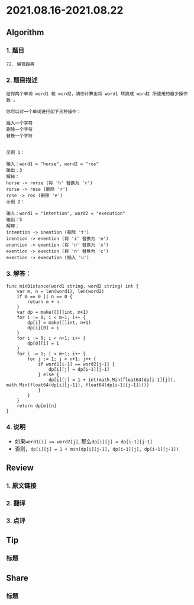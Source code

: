 # 2021.08.16-2021.08.22

## Algorithm
### 1. 题目
```
72. 编辑距离
```
### 2. 题目描述
```
给你两个单词 word1 和 word2，请你计算出将 word1 转换成 word2 所使用的最少操作数 。

你可以对一个单词进行如下三种操作：

插入一个字符
删除一个字符
替换一个字符
 

示例 1：

输入：word1 = "horse", word2 = "ros"
输出：3
解释：
horse -> rorse (将 'h' 替换为 'r')
rorse -> rose (删除 'r')
rose -> ros (删除 'e')
示例 2：

输入：word1 = "intention", word2 = "execution"
输出：5
解释：
intention -> inention (删除 't')
inention -> enention (将 'i' 替换为 'e')
enention -> exention (将 'n' 替换为 'x')
exention -> exection (将 'n' 替换为 'c')
exection -> execution (插入 'u')
```

### 3. 解答：
```golang
func minDistance(word1 string, word2 string) int {
	var m, n = len(word1), len(word2)
	if m == 0 || n == 0 {
		return m + n
	}
	var dp = make([][]int, m+1)
	for i := 0; i < m+1; i++ {
		dp[i] = make([]int, n+1)
		dp[i][0] = i
	}
	for i := 0; i < n+1; i++ {
		dp[0][i] = i
	}
	for i := 1; i < m+1; i++ {
		for j := 1; j < n+1; j++ {
			if word1[i-1] == word2[j-1] {
				dp[i][j] = dp[i-1][j-1]
			} else {
				dp[i][j] = 1 + int(math.Min(float64(dp[i-1][j]), math.Min(float64(dp[i][j-1]), float64(dp[i-1][j-1]))))
			}
		}
	}
	return dp[m][n]
}
```
### 4. 说明
* 如果`word1[i] == word2[j]`, 那么`dp[i][j] = dp[i-1][j-1]`
* 否则，`dp[i][j] = 1 + min(dp[i][j-1], dp[i-1][j], dp[i-1][j-1])`

## Review
### 1. 原文链接


### 2. 翻译


### 3. 点评


## Tip
### 标题


## Share
### 标题